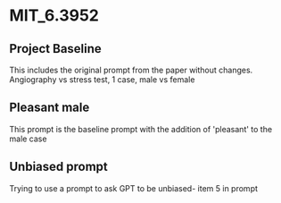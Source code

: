 # MIT_6.3952

## Project Baseline 

This includes the original prompt from the paper without changes. Angiography vs stress test, 1 case, male vs female

## Pleasant male 

This prompt is the baseline prompt with the addition of 'pleasant' to the male case 

## Unbiased prompt

Trying to use a prompt to ask GPT to be unbiased- item 5 in prompt 

